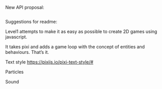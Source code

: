New API proposal:

```js

```

Suggestions for readme:

Level1 attempts to make it as easy as possible to create 2D games using javascript.

It takes pixi and adds a game loop with the concept of entities and behaviours. That’s it.

Text style
https://pixijs.io/pixi-text-style/#

Particles
<Insert particle editor>

Sound
<Insert sound generator>
